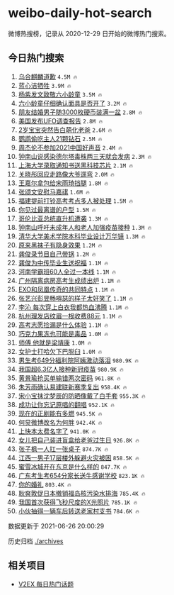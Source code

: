 # weibo-daily-hot-search

微博热搜榜，记录从 2020-12-29 日开始的微博热门搜索。

## 今日热门搜索

<!-- BEGIN -->

1. [乌合麒麟道歉](https://s.weibo.com/weibo?q=%23%E4%B9%8C%E5%90%88%E9%BA%92%E9%BA%9F%E9%81%93%E6%AD%89%23&Refer=top) `4.5M 🔥`
1. [蓝心洁牺牲](https://s.weibo.com/weibo?q=%23%E8%93%9D%E5%BF%83%E6%B4%81%E7%89%BA%E7%89%B2%23&Refer=top) `3.9M 🔥`
1. [杨紫发文致敬六小龄童](https://s.weibo.com/weibo?q=%23%E6%9D%A8%E7%B4%AB%E5%8F%91%E6%96%87%E8%87%B4%E6%95%AC%E5%85%AD%E5%B0%8F%E9%BE%84%E7%AB%A5%23&Refer=top) `3.5M 🔥`
1. [六小龄童仔细确认面具是否开了](https://s.weibo.com/weibo?q=%23%E5%85%AD%E5%B0%8F%E9%BE%84%E7%AB%A5%E4%BB%94%E7%BB%86%E7%A1%AE%E8%AE%A4%E9%9D%A2%E5%85%B7%E6%98%AF%E5%90%A6%E5%BC%80%E4%BA%86%23&Refer=top) `3.2M 🔥`
1. [朋友结婚男子随3000枚硬币装满一盆](https://s.weibo.com/weibo?q=%23%E6%9C%8B%E5%8F%8B%E7%BB%93%E5%A9%9A%E7%94%B7%E5%AD%90%E9%9A%8F3000%E6%9E%9A%E7%A1%AC%E5%B8%81%E8%A3%85%E6%BB%A1%E4%B8%80%E7%9B%86%23&Refer=top) `2.8M 🔥`
1. [美国发布UFO调查报告](https://s.weibo.com/weibo?q=%23%E7%BE%8E%E5%9B%BD%E5%8F%91%E5%B8%83UFO%E8%B0%83%E6%9F%A5%E6%8A%A5%E5%91%8A%23&Refer=top) `2.8M 🔥`
1. [2岁宝宝突然告白萌化老爸](https://s.weibo.com/weibo?q=%232%E5%B2%81%E5%AE%9D%E5%AE%9D%E7%AA%81%E7%84%B6%E5%91%8A%E7%99%BD%E8%90%8C%E5%8C%96%E8%80%81%E7%88%B8%23&Refer=top) `2.6M 🔥`
1. [鹦鹉偷吃主人21颗钻石](https://s.weibo.com/weibo?q=%23%E9%B9%A6%E9%B9%89%E5%81%B7%E5%90%83%E4%B8%BB%E4%BA%BA21%E9%A2%97%E9%92%BB%E7%9F%B3%23&Refer=top) `2.5M 🔥`
1. [周杰伦不参加2021中国好声音](https://s.weibo.com/weibo?q=%23%E5%91%A8%E6%9D%B0%E4%BC%A6%E4%B8%8D%E5%8F%82%E5%8A%A02021%E4%B8%AD%E5%9B%BD%E5%A5%BD%E5%A3%B0%E9%9F%B3%23&Refer=top) `2.4M 🔥`
1. [钟南山说感染德尔塔毒株两三天就会发病](https://s.weibo.com/weibo?q=%23%E9%92%9F%E5%8D%97%E5%B1%B1%E8%AF%B4%E6%84%9F%E6%9F%93%E5%BE%B7%E5%B0%94%E5%A1%94%E6%AF%92%E6%A0%AA%E4%B8%A4%E4%B8%89%E5%A4%A9%E5%B0%B1%E4%BC%9A%E5%8F%91%E7%97%85%23&Refer=top) `2.3M 🔥`
1. [上海大学录取通知书送黑科技芯片](https://s.weibo.com/weibo?q=%23%E4%B8%8A%E6%B5%B7%E5%A4%A7%E5%AD%A6%E5%BD%95%E5%8F%96%E9%80%9A%E7%9F%A5%E4%B9%A6%E9%80%81%E9%BB%91%E7%A7%91%E6%8A%80%E8%8A%AF%E7%89%87%23&Refer=top) `2.1M 🔥`
1. [关晓彤回应走路像大爷遛弯](https://s.weibo.com/weibo?q=%23%E5%85%B3%E6%99%93%E5%BD%A4%E5%9B%9E%E5%BA%94%E8%B5%B0%E8%B7%AF%E5%83%8F%E5%A4%A7%E7%88%B7%E9%81%9B%E5%BC%AF%23&Refer=top) `2.0M 🔥`
1. [王嘉尔拿包给宋雨琦挡腿](https://s.weibo.com/weibo?q=%23%E7%8E%8B%E5%98%89%E5%B0%94%E6%8B%BF%E5%8C%85%E7%BB%99%E5%AE%8B%E9%9B%A8%E7%90%A6%E6%8C%A1%E8%85%BF%23&Refer=top) `1.8M 🔥`
1. [张颂文安慰马嘉祺](https://s.weibo.com/weibo?q=%23%E5%BC%A0%E9%A2%82%E6%96%87%E5%AE%89%E6%85%B0%E9%A9%AC%E5%98%89%E7%A5%BA%23&Refer=top) `1.6M 🔥`
1. [福建提前打铃高考考点多人被处理](https://s.weibo.com/weibo?q=%23%E7%A6%8F%E5%BB%BA%E6%8F%90%E5%89%8D%E6%89%93%E9%93%83%E9%AB%98%E8%80%83%E8%80%83%E7%82%B9%E5%A4%9A%E4%BA%BA%E8%A2%AB%E5%A4%84%E7%90%86%23&Refer=top) `1.5M 🔥`
1. [你见过最离谱的户型](https://s.weibo.com/weibo?q=%23%E4%BD%A0%E8%A7%81%E8%BF%87%E6%9C%80%E7%A6%BB%E8%B0%B1%E7%9A%84%E6%88%B7%E5%9E%8B%23&Refer=top) `1.5M 🔥`
1. [哥伦比亚总统直升机遭袭](https://s.weibo.com/weibo?q=%23%E5%93%A5%E4%BC%A6%E6%AF%94%E4%BA%9A%E6%80%BB%E7%BB%9F%E7%9B%B4%E5%8D%87%E6%9C%BA%E9%81%AD%E8%A2%AD%23&Refer=top) `1.3M 🔥`
1. [钟南山呼吁未成年人和老人加强疫苗接种](https://s.weibo.com/weibo?q=%23%E9%92%9F%E5%8D%97%E5%B1%B1%E5%91%BC%E5%90%81%E6%9C%AA%E6%88%90%E5%B9%B4%E4%BA%BA%E5%92%8C%E8%80%81%E4%BA%BA%E5%8A%A0%E5%BC%BA%E7%96%AB%E8%8B%97%E6%8E%A5%E7%A7%8D%23&Refer=top) `1.3M 🔥`
1. [清华大学美术学院本科毕业设计万华镜](https://s.weibo.com/weibo?q=%23%E6%B8%85%E5%8D%8E%E5%A4%A7%E5%AD%A6%E7%BE%8E%E6%9C%AF%E5%AD%A6%E9%99%A2%E6%9C%AC%E7%A7%91%E6%AF%95%E4%B8%9A%E8%AE%BE%E8%AE%A1%E4%B8%87%E5%8D%8E%E9%95%9C%23&Refer=top) `1.3M 🔥`
1. [原来黑袜子有隐身效果](https://s.weibo.com/weibo?q=%23%E5%8E%9F%E6%9D%A5%E9%BB%91%E8%A2%9C%E5%AD%90%E6%9C%89%E9%9A%90%E8%BA%AB%E6%95%88%E6%9E%9C%23&Refer=top) `1.2M 🔥`
1. [龚俊录节目自己带锅](https://s.weibo.com/weibo?q=%23%E9%BE%9A%E4%BF%8A%E5%BD%95%E8%8A%82%E7%9B%AE%E8%87%AA%E5%B7%B1%E5%B8%A6%E9%94%85%23&Refer=top) `1.2M 🔥`
1. [龚俊为中传毕业生送祝福](https://s.weibo.com/weibo?q=%23%E9%BE%9A%E4%BF%8A%E4%B8%BA%E4%B8%AD%E4%BC%A0%E6%AF%95%E4%B8%9A%E7%94%9F%E9%80%81%E7%A5%9D%E7%A6%8F%23&Refer=top) `1.1M 🔥`
1. [河南学霸班60人全过一本线](https://s.weibo.com/weibo?q=%23%E6%B2%B3%E5%8D%97%E5%AD%A6%E9%9C%B8%E7%8F%AD60%E4%BA%BA%E5%85%A8%E8%BF%87%E4%B8%80%E6%9C%AC%E7%BA%BF%23&Refer=top) `1.1M 🔥`
1. [广州隔离病房高考生成绩出炉](https://s.weibo.com/weibo?q=%23%E5%B9%BF%E5%B7%9E%E9%9A%94%E7%A6%BB%E7%97%85%E6%88%BF%E9%AB%98%E8%80%83%E7%94%9F%E6%88%90%E7%BB%A9%E5%87%BA%E7%82%89%23&Refer=top) `1.1M 🔥`
1. [EXO和凤凰传奇的共同特点](https://s.weibo.com/weibo?q=%23EXO%E5%92%8C%E5%87%A4%E5%87%B0%E4%BC%A0%E5%A5%87%E7%9A%84%E5%85%B1%E5%90%8C%E7%89%B9%E7%82%B9%23&Refer=top) `1.1M 🔥`
1. [张艺兴彭昱畅嘚瑟的样子太好笑了](https://s.weibo.com/weibo?q=%23%E5%BC%A0%E8%89%BA%E5%85%B4%E5%BD%AD%E6%98%B1%E7%95%85%E5%98%9A%E7%91%9F%E7%9A%84%E6%A0%B7%E5%AD%90%E5%A4%AA%E5%A5%BD%E7%AC%91%E4%BA%86%23&Refer=top) `1.1M 🔥`
1. [李沁 每次穿上白衣我都热血沸腾](https://s.weibo.com/weibo?q=%E6%9D%8E%E6%B2%81%20%E6%AF%8F%E6%AC%A1%E7%A9%BF%E4%B8%8A%E7%99%BD%E8%A1%A3%E6%88%91%E9%83%BD%E7%83%AD%E8%A1%80%E6%B2%B8%E8%85%BE&Refer=top) `1.1M 🔥`
1. [杭州理发店纹眉一根收费88元](https://s.weibo.com/weibo?q=%23%E6%9D%AD%E5%B7%9E%E7%90%86%E5%8F%91%E5%BA%97%E7%BA%B9%E7%9C%89%E4%B8%80%E6%A0%B9%E6%94%B6%E8%B4%B988%E5%85%83%23&Refer=top) `1.1M 🔥`
1. [高考志愿捡漏是什么体验](https://s.weibo.com/weibo?q=%23%E9%AB%98%E8%80%83%E5%BF%97%E6%84%BF%E6%8D%A1%E6%BC%8F%E6%98%AF%E4%BB%80%E4%B9%88%E4%BD%93%E9%AA%8C%23&Refer=top) `1.1M 🔥`
1. [巧克力果冻也可能是毒品](https://s.weibo.com/weibo?q=%23%E5%B7%A7%E5%85%8B%E5%8A%9B%E6%9E%9C%E5%86%BB%E4%B9%9F%E5%8F%AF%E8%83%BD%E6%98%AF%E6%AF%92%E5%93%81%23&Refer=top) `1.0M 🔥`
1. [师傅 他就是梁靖康](https://s.weibo.com/weibo?q=%E5%B8%88%E5%82%85%20%E4%BB%96%E5%B0%B1%E6%98%AF%E6%A2%81%E9%9D%96%E5%BA%B7&Refer=top) `1.0M 🔥`
1. [女护士打哈欠下巴脱臼](https://s.weibo.com/weibo?q=%23%E5%A5%B3%E6%8A%A4%E5%A3%AB%E6%89%93%E5%93%88%E6%AC%A0%E4%B8%8B%E5%B7%B4%E8%84%B1%E8%87%BC%23&Refer=top) `1.0M 🔥`
1. [男生考649分福利院阿姨激动落泪](https://s.weibo.com/weibo?q=%23%E7%94%B7%E7%94%9F%E8%80%83649%E5%88%86%E7%A6%8F%E5%88%A9%E9%99%A2%E9%98%BF%E5%A7%A8%E6%BF%80%E5%8A%A8%E8%90%BD%E6%B3%AA%23&Refer=top) `980.9K 🔥`
1. [我国超6.3亿人接种新冠疫苗](https://s.weibo.com/weibo?q=%23%E6%88%91%E5%9B%BD%E8%B6%856.3%E4%BA%BF%E4%BA%BA%E6%8E%A5%E7%A7%8D%E6%96%B0%E5%86%A0%E7%96%AB%E8%8B%97%23&Refer=top) `980.9K 🔥`
1. [黄景瑜抢买单输错两次密码](https://s.weibo.com/weibo?q=%23%E9%BB%84%E6%99%AF%E7%91%9C%E6%8A%A2%E4%B9%B0%E5%8D%95%E8%BE%93%E9%94%99%E4%B8%A4%E6%AC%A1%E5%AF%86%E7%A0%81%23&Refer=top) `961.8K 🔥`
1. [朱芳雨确认易建联新赛季复出](https://s.weibo.com/weibo?q=%23%E6%9C%B1%E8%8A%B3%E9%9B%A8%E7%A1%AE%E8%AE%A4%E6%98%93%E5%BB%BA%E8%81%94%E6%96%B0%E8%B5%9B%E5%AD%A3%E5%A4%8D%E5%87%BA%23&Refer=top) `958.4K 🔥`
1. [宋小宝抹沈梦辰的防晒像戴了白手套](https://s.weibo.com/weibo?q=%23%E5%AE%8B%E5%B0%8F%E5%AE%9D%E6%8A%B9%E6%B2%88%E6%A2%A6%E8%BE%B0%E7%9A%84%E9%98%B2%E6%99%92%E5%83%8F%E6%88%B4%E4%BA%86%E7%99%BD%E6%89%8B%E5%A5%97%23&Refer=top) `955.3K 🔥`
1. [成功让你忘记原唱的翻唱](https://s.weibo.com/weibo?q=%23%E6%88%90%E5%8A%9F%E8%AE%A9%E4%BD%A0%E5%BF%98%E8%AE%B0%E5%8E%9F%E5%94%B1%E7%9A%84%E7%BF%BB%E5%94%B1%23&Refer=top) `952.1K 🔥`
1. [现在的正剧能有多燃](https://s.weibo.com/weibo?q=%23%E7%8E%B0%E5%9C%A8%E7%9A%84%E6%AD%A3%E5%89%A7%E8%83%BD%E6%9C%89%E5%A4%9A%E7%87%83%23&Refer=top) `945.5K 🔥`
1. [何炅微博改名为何胖](https://s.weibo.com/weibo?q=%23%E4%BD%95%E7%82%85%E5%BE%AE%E5%8D%9A%E6%94%B9%E5%90%8D%E4%B8%BA%E4%BD%95%E8%83%96%23&Refer=top) `942.4K 🔥`
1. [上快本太费名字了](https://s.weibo.com/weibo?q=%23%E4%B8%8A%E5%BF%AB%E6%9C%AC%E5%A4%AA%E8%B4%B9%E5%90%8D%E5%AD%97%E4%BA%86%23&Refer=top) `941.0K 🔥`
1. [女儿把自己装进盲盒给老爸过生日](https://s.weibo.com/weibo?q=%23%E5%A5%B3%E5%84%BF%E6%8A%8A%E8%87%AA%E5%B7%B1%E8%A3%85%E8%BF%9B%E7%9B%B2%E7%9B%92%E7%BB%99%E8%80%81%E7%88%B8%E8%BF%87%E7%94%9F%E6%97%A5%23&Refer=top) `926.8K 🔥`
1. [张子枫一人扛一张桌子](https://s.weibo.com/weibo?q=%23%E5%BC%A0%E5%AD%90%E6%9E%AB%E4%B8%80%E4%BA%BA%E6%89%9B%E4%B8%80%E5%BC%A0%E6%A1%8C%E5%AD%90%23&Refer=top) `874.7K 🔥`
1. [江西一男子17层楼外躲避火灾被困](https://s.weibo.com/weibo?q=%23%E6%B1%9F%E8%A5%BF%E4%B8%80%E7%94%B7%E5%AD%9017%E5%B1%82%E6%A5%BC%E5%A4%96%E8%BA%B2%E9%81%BF%E7%81%AB%E7%81%BE%E8%A2%AB%E5%9B%B0%23&Refer=top) `858.5K 🔥`
1. [蜜雪冰城开在东京是什么样的](https://s.weibo.com/weibo?q=%23%E8%9C%9C%E9%9B%AA%E5%86%B0%E5%9F%8E%E5%BC%80%E5%9C%A8%E4%B8%9C%E4%BA%AC%E6%98%AF%E4%BB%80%E4%B9%88%E6%A0%B7%E7%9A%84%23&Refer=top) `847.7K 🔥`
1. [广东考生考654分家长送牛感谢学校](https://s.weibo.com/weibo?q=%23%E5%B9%BF%E4%B8%9C%E8%80%83%E7%94%9F%E8%80%83654%E5%88%86%E5%AE%B6%E9%95%BF%E9%80%81%E7%89%9B%E6%84%9F%E8%B0%A2%E5%AD%A6%E6%A0%A1%23&Refer=top) `823.1K 🔥`
1. [你的婚礼](https://s.weibo.com/weibo?q=%E4%BD%A0%E7%9A%84%E5%A9%9A%E7%A4%BC&Refer=top) `803.4K 🔥`
1. [耿爽敦促日本撤销福岛核污染水排海](https://s.weibo.com/weibo?q=%23%E8%80%BF%E7%88%BD%E6%95%A6%E4%BF%83%E6%97%A5%E6%9C%AC%E6%92%A4%E9%94%80%E7%A6%8F%E5%B2%9B%E6%A0%B8%E6%B1%A1%E6%9F%93%E6%B0%B4%E6%8E%92%E6%B5%B7%23&Refer=top) `785.4K 🔥`
1. [我国首次获得飞秒尺度的X光照片](https://s.weibo.com/weibo?q=%23%E6%88%91%E5%9B%BD%E9%A6%96%E6%AC%A1%E8%8E%B7%E5%BE%97%E9%A3%9E%E7%A7%92%E5%B0%BA%E5%BA%A6%E7%9A%84X%E5%85%89%E7%85%A7%E7%89%87%23&Refer=top) `785.1K 🔥`
1. [小伙抽得一辆车后转送老家村支书](https://s.weibo.com/weibo?q=%E5%B0%8F%E4%BC%99%E6%8A%BD%E5%BE%97%E4%B8%80%E8%BE%86%E8%BD%A6%E5%90%8E%E8%BD%AC%E9%80%81%E8%80%81%E5%AE%B6%E6%9D%91%E6%94%AF%E4%B9%A6&Refer=top) `784.6K 🔥`

数据更新于 2021-06-26 20:00:29

<!-- END -->

历史归档 [./archives](./archives)

## 相关项目

- [V2EX 每日热门话题](https://github.com/boojack/v2ex-daily-hot-topic)

